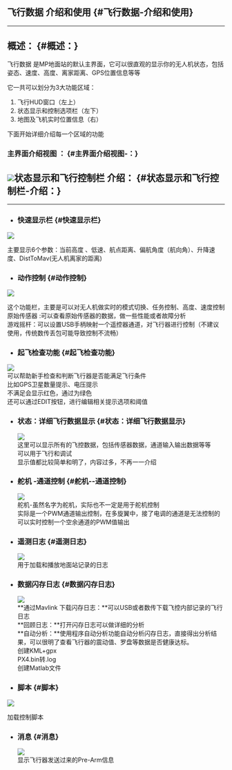 ## 飞行数据 介绍和使用 {#飞行数据-介绍和使用}

---

## 概述： {#概述：}

飞行数据 是MP地面站的默认主界面，它可以很直观的显示你的无人机状态，包括姿态、速度、高度、离家距离、GPS位置信息等等

它一共可以划分为3大功能区域：

1. 飞行HUD窗口（左上）
2. 状态显示和控制选项栏（左下）
3. 地图及飞机实时位置信息（右）

下面开始详细介绍每一个区域的功能

### 主界面介绍视图 ： {#主界面介绍视图-：}

## ![](/assets/hud_1.png)状态显示和飞行控制栏 介绍： {#状态显示和飞行控制栏-介绍：}

---

* ### 快速显示栏 {#快速显示栏}

![](/assets/hud_2.png)

主要显示6个参数：当前高度 、低速、航点距离、偏航角度（航向角）、升降速度、DistToMav\(无人机离家的距离\)

* ### 动作控制 {#动作控制}

![](/assets/hud_3.png)

这个功能栏，主要是可以对无人机做实时的模式切换、任务控制、高度、速度控制  
原始传感器 :可以查看原始传感器的数据，做一些性能或者故障分析  
游戏摇杆：可以设置USB手柄映射一个遥控器通道，对飞行器进行控制（不建议使用，传统数传丢包可能导致控制不流畅）

* ### 起飞检查功能 {#起飞检查功能}

![](/assets/hud_4.png)  
可以帮助新手检查和判断飞行器是否能满足飞行条件  
比如GPS卫星数量提示、电压提示  
不满足会显示红色，通过为绿色  
还可以通过EDIT按钮，进行编辑相关提示选项和阈值

* ### 状态：详细飞行数据显示 {#状态：详细飞行数据显示}

  ![](/assets/hud_5.png)  
  这里可以显示所有的飞控数据，包括传感器数据，通道输入输出数据等等  
  可以用于飞行和调试  
  显示值都比较简单和明了，内容过多，不再一一介绍

* ### 舵机 -通道控制 {#舵机--通道控制}

  ![](/assets/hud6.png)  
  舵机-虽然名字为舵机，实际也不一定是用于舵机控制  
  实际是一个PWM通道输出控制，在多旋翼中，接了电调的通道是无法控制的  
  可以实时控制一个空余通道的PWM值输出

* ### 遥测日志 {#遥测日志}

  ![](/assets/hud_7.png)  
  用于加载和播放地面站记录的日志

* ### 数据闪存日志 {#数据闪存日志}

  ![](/assets/hud8.png)  
  **通过Mavlink 下载闪存日志：**可以USB或者数传下载飞控内部记录的飞行日志  
  **回顾日志：**打开闪存日志可以做详细的分析  
  **自动分析：**使用程序自动分析功能自动分析闪存日志，直接得出分析结果，可以很明了查看飞行器的震动值、罗盘等数据是否健康达标。  
  创建KML+gpx  
  PX4.bin转.log  
  创建Matlab文件

* ### 脚本 {#脚本}

 ![](/assets/hud9.png)

加载控制脚本

* ### 消息 {#消息}

  ![](/assets/hud10.png)  
  显示飞行器发送过来的Pre-Arm信息



